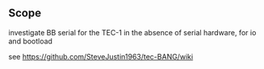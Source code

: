 ## Scope
investigate BB serial for the TEC-1 in the absence of serial hardware, for io and bootload

see https://github.com/SteveJustin1963/tec-BANG/wiki
